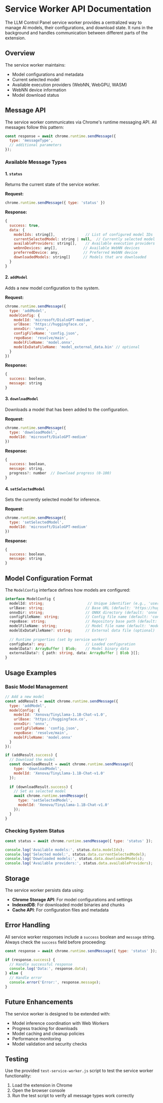 # Service Worker API Documentation

The LLM Control Panel service worker provides a centralized way to manage AI models, their configurations, and download state. It runs in the background and handles communication between different parts of the extension.

## Overview

The service worker maintains:
- Model configurations and metadata
- Current selected model
- Available execution providers (WebNN, WebGPU, WASM)
- WebNN device information
- Model download status

## Message API

The service worker communicates via Chrome's runtime messaging API. All messages follow this pattern:

```javascript
const response = await chrome.runtime.sendMessage({
  type: 'messageType',
  // additional parameters
});
```

### Available Message Types

#### 1. `status`

Returns the current state of the service worker.

**Request:**
```javascript
chrome.runtime.sendMessage({ type: 'status' })
```

**Response:**
```javascript
{
  success: true,
  data: {
    modelIds: string[],              // List of configured model IDs
    currentSelectedModel: string | null,  // Currently selected model
    availableProviders: string[],    // Available execution providers
    webnnDevices: any[],            // Available WebNN devices
    preferredDevice: any,           // Preferred WebNN device
    downloadedModels: string[]      // Models that are downloaded
  }
}
```

#### 2. `addModel`

Adds a new model configuration to the system.

**Request:**
```javascript
chrome.runtime.sendMessage({
  type: 'addModel',
  modelConfig: {
    modelId: 'microsoft/DialoGPT-medium',
    urlBase: 'https://huggingface.co',
    onnxDir: 'onnx',
    configFileName: 'config.json',
    repoBase: 'resolve/main',
    modelFileName: 'model.onnx',
    modelExDataFileName: 'model_external_data.bin' // optional
  }
})
```

**Response:**
```javascript
{
  success: boolean,
  message: string
}
```

#### 3. `downloadModel`

Downloads a model that has been added to the configuration.

**Request:**
```javascript
chrome.runtime.sendMessage({
  type: 'downloadModel',
  modelId: 'microsoft/DialoGPT-medium'
})
```

**Response:**
```javascript
{
  success: boolean,
  message: string,
  progress?: number  // Download progress (0-100)
}
```

#### 4. `setSelectedModel`

Sets the currently selected model for inference.

**Request:**
```javascript
chrome.runtime.sendMessage({
  type: 'setSelectedModel',
  modelId: 'microsoft/DialoGPT-medium'
})
```

**Response:**
```javascript
{
  success: boolean,
  message: string
}
```

## Model Configuration Format

The `ModelConfig` interface defines how models are configured:

```typescript
interface ModelConfig {
  modelId: string;                    // Unique identifier (e.g., 'user/repo')
  urlBase: string;                   // Base URL (default: 'https://huggingface.co')
  onnxDir: string;                   // ONNX directory (default: 'onnx')
  configFileName: string;            // Config file name (default: 'config.json')
  repoBase: string;                  // Repository base path (default: 'resolve/main')
  modelFileName: string;             // Model file name (default: 'model.onnx')
  modelExDataFileName?: string;      // External data file (optional)
  
  // Runtime properties (set by service worker)
  configData?: any;                  // Loaded configuration
  modelData?: ArrayBuffer | Blob;    // Model binary data
  externalData?: { path: string, data: ArrayBuffer | Blob }[];
}
```

## Usage Examples

### Basic Model Management

```javascript
// Add a new model
const addResult = await chrome.runtime.sendMessage({
  type: 'addModel',
  modelConfig: {
    modelId: 'Xenova/TinyLlama-1.1B-Chat-v1.0',
    urlBase: 'https://huggingface.co',
    onnxDir: 'onnx',
    configFileName: 'config.json',
    repoBase: 'resolve/main',
    modelFileName: 'model.onnx'
  }
});

if (addResult.success) {
  // Download the model
  const downloadResult = await chrome.runtime.sendMessage({
    type: 'downloadModel',
    modelId: 'Xenova/TinyLlama-1.1B-Chat-v1.0'
  });
  
  if (downloadResult.success) {
    // Set as selected model
    await chrome.runtime.sendMessage({
      type: 'setSelectedModel',
      modelId: 'Xenova/TinyLlama-1.1B-Chat-v1.0'
    });
  }
}
```

### Checking System Status

```javascript
const status = await chrome.runtime.sendMessage({ type: 'status' });

console.log('Available models:', status.data.modelIds);
console.log('Selected model:', status.data.currentSelectedModel);
console.log('Downloaded models:', status.data.downloadedModels);
console.log('Available providers:', status.data.availableProviders);
```

## Storage

The service worker persists data using:
- **Chrome Storage API**: For model configurations and settings
- **IndexedDB**: For downloaded model binaries and chunks
- **Cache API**: For configuration files and metadata

## Error Handling

All service worker responses include a `success` boolean and `message` string. Always check the `success` field before proceeding:

```javascript
const response = await chrome.runtime.sendMessage({ type: 'status' });

if (response.success) {
  // Handle successful response
  console.log('Data:', response.data);
} else {
  // Handle error
  console.error('Error:', response.message);
}
```

## Future Enhancements

The service worker is designed to be extended with:
- Model inference coordination with Web Workers
- Progress tracking for downloads
- Model caching and cleanup policies
- Performance monitoring
- Model validation and security checks

## Testing

Use the provided `test-service-worker.js` script to test the service worker functionality:

1. Load the extension in Chrome
2. Open the browser console
3. Run the test script to verify all message types work correctly